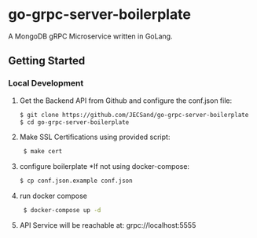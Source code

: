 # go-grpc-server-boilerplate
A MongoDB gRPC Microservice written in GoLang.

## Getting Started

### Local Development
1. Get the Backend API from Github and configure the conf.json file:
   ```bash
   $ git clone https://github.com/JECSand/go-grpc-server-boilerplate
   $ cd go-grpc-server-boilerplate

2. Make SSL Certifications using provided script:
   ```bash
    $ make cert

3. configure boilerplate *If not using docker-compose:
    ```bash
   $ cp conf.json.example conf.json

4. run docker compose
   ```bash
    $ docker-compose up -d
   
5. API Service will be reachable at: grpc://localhost:5555 